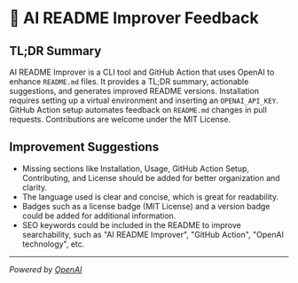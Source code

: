 # 🤖 AI README Improver Feedback

## TL;DR Summary

AI README Improver is a CLI tool and GitHub Action that uses OpenAI to enhance `README.md` files. It provides a TL;DR summary, actionable suggestions, and generates improved README versions. Installation requires setting up a virtual environment and inserting an `OPENAI_API_KEY`. GitHub Action setup automates feedback on `README.md` changes in pull requests. Contributions are welcome under the MIT License.

## Improvement Suggestions

- Missing sections like Installation, Usage, GitHub Action Setup, Contributing, and License should be added for better organization and clarity.
- The language used is clear and concise, which is great for readability.
- Badges such as a license badge (MIT License) and a version badge could be added for additional information.
- SEO keywords could be included in the README to improve searchability, such as "AI README Improver", "GitHub Action", "OpenAI technology", etc.

---
*Powered by [OpenAI](https://openai.com)*
